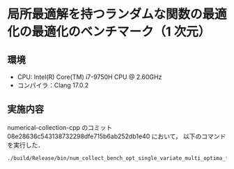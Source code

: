 # 局所最適解を持つランダムな関数の最適化の最適化のベンチマーク（1 次元）

## 環境

- CPU: Intel(R) Core(TM) i7-9750H CPU @ 2.60GHz
- コンパイラ：Clang 17.0.2

## 実施内容

numerical-collection-cpp のコミット 08e28636c543138732298dfe715b6ab252db1e40 において，
以下のコマンドを実行した．

```bash
./build/Release/bin/num_collect_bench_opt_single_variate_multi_optima_function --compressed-msgpack bench.data --json bench.json
```
